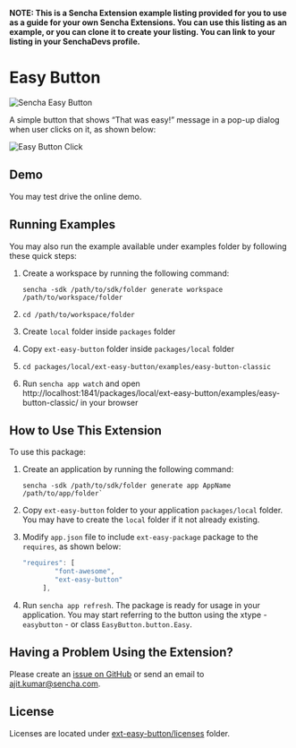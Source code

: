 **NOTE: This is a Sencha Extension example listing provided for you to use as a guide for your own Sencha Extensions. You can use this listing as an example, or you can clone it to create your listing. You can link to your listing in your SenchaDevs profile.**

# Easy Button

![Sencha Easy Button](https://github.com/sencha/sample-extension/blob/master/images/easy_button.png "Easy Button")

A simple button that shows “That was easy!” message in a pop-up dialog when user clicks on it, as shown below:

![Easy Button Click](https://github.com/sencha/sample-extension/blob/master/images/button_click_msg.png "Easy Button Click")

## Demo
You may test drive the online demo.

## Running Examples
You may also run the example available under examples folder by following these quick steps:

1. Create a workspace by running the following command:
	```
	sencha -sdk /path/to/sdk/folder generate workspace /path/to/workspace/folder
	```
	
2. `cd /path/to/workspace/folder`

3. Create `local` folder inside `packages` folder

4. Copy `ext-easy-button` folder inside `packages/local` folder

5. `cd packages/local/ext-easy-button/examples/easy-button-classic`

6. Run `sencha app watch` and open http://localhost:1841/packages/local/ext-easy-button/examples/easy-button-classic/ in your browser

## How to Use This Extension

To use this package:

1. Create an application by running the following command:
	```
	sencha -sdk /path/to/sdk/folder generate app AppName /path/to/app/folder`
	```

2. Copy `ext-easy-button` folder to your application `packages/local` folder. You may have to create the `local` folder if it not already existing.

3. Modify `app.json` file to include `ext-easy-package` package to the `requires`, as shown below:

	```javascript
	"requires": [
			"font-awesome",
			"ext-easy-button"
		 ],
	```

4. Run `sencha app refresh`. The package is ready for usage in your application. You may start referring to the button using the xtype - `easybutton` - or class `EasyButton.button.Easy`.

## Having a Problem Using the Extension?
Please create an [issue on GitHub](https://github.com/sencha/sample-extension/issues) or send an email to ajit.kumar@sencha.com.

## License
Licenses are located under [ext-easy-button/licenses](https://github.com/sencha/sample-extension/tree/master/ext-easy-button/licenses) folder.
